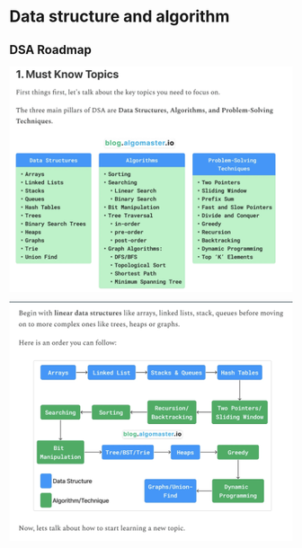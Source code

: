 # Data structure and algorithm
## DSA Roadmap

![Solution](./images/DSA-Roadmap.png)



![Solution](./images/DSA-order.png)